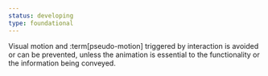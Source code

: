 ```yaml
---
status: developing
type: foundational
---
```


Visual motion and :term[pseudo-motion] triggered by interaction is avoided or can be prevented, unless the animation is essential to the functionality or the information being conveyed.
